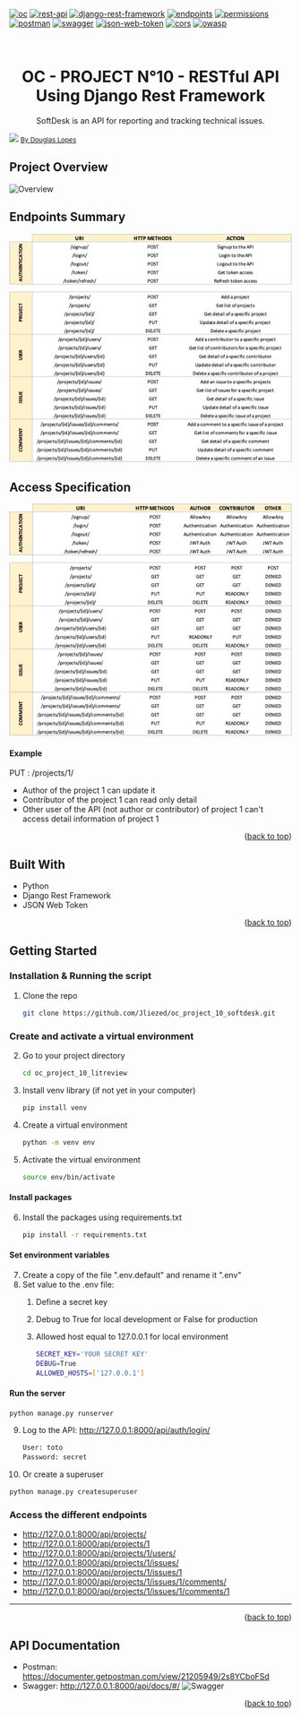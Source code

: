 <div id="top"></div>

<!-- PROJECT SHIELDS -->
<!--
*** I'm using markdown "reference style" links for readability.
*** Reference links are enclosed in brackets [ ] instead of parentheses ( ).
*** See the bottom of this document for the declaration of the reference variables
*** for contributors-url, forks-url, etc. This is an optional, concise syntax you may use.
*** https://www.markdownguide.org/basic-syntax/#reference-style-links
-->
[![oc][oc-project-shield]][oc-project-url]
[![rest-api][rest-api-shield]][rest-api-url]
[![django-rest-framework][django-rest-framework-shield]][django-rest-framework-url]
[![endpoints][endpoints-shield]][endpoints-url]
[![permissions][permissions-shield]][permissions-url]
[![postman][postman-shield]][postman-url]
[![swagger][swagger-shield]][swagger-url]
[![json-web-token][json-web-token-shield]][json-web-token-url]
[![cors][cors-shield]][cors-url]
[![owasp][owasp-shield]][owasp-url]


<!-- PROJECT LOGO -->
<br />
<div align="center">

<h1 align="center">OC - PROJECT N°10 - RESTful API Using Django Rest Framework</h1>

  <p align="center">
   SoftDesk is an API for reporting and tracking technical issues. 
    <br /></p>
</div>
<img src="https://images.unsplash.com/photo-1623282033815-40b05d96c903?ixlib=rb-4.0.3&ixid=MnwxMjA3fDB8MHxwaG90by1wYWdlfHx8fGVufDB8fHx8&auto=format&fit=crop&w=1470&q=80">
<a href="https://images.unsplash.com/photo-1623282033815-40b05d96c903?ixlib=rb-4.0.3&ixid=MnwxMjA3fDB8MHxwaG90by1wYWdlfHx8fGVufDB8fHx8&auto=format&fit=crop&w=1470&q=80"><small>By Douglas Lopes</small></a>




<!-- ABOUT THE PROJECT -->
## Project Overview
![Overview](static/assets/oc_project_10_drf.gif)

## Endpoints Summary
![Authentication](static/assets/oc_10_endpoints.jpg)

## Access Specification
![Access](static/assets/oc_project_10_access.jpg)
#### Example
PUT : /projects/1/
- Author of the project 1 can update it
- Contributor of the project 1 can read only detail
- Other user of the API (not author or contributor) of project 1 can't access detail information of project 1




<p align="right">(<a href="#top">back to top</a>)</p>



## Built With

* Python 
* Django Rest Framework
* JSON Web Token

<p align="right">(<a href="#top">back to top</a>)</p>



<!-- GETTING STARTED -->
## Getting Started

### Installation & Running the script

1. Clone the repo
   ```sh
   git clone https://github.com/Jliezed/oc_project_10_softdesk.git
   ```

### Create and activate a virtual environment
2. Go to your project directory
   ```sh
   cd oc_project_10_litreview
   ```
3. Install venv library (if not yet in your computer)
   ```sh
   pip install venv
   ```
4. Create a virtual environment
   ```sh
   python -m venv env
   ```
5. Activate the virtual environment
   ```sh
   source env/bin/activate
   ```
#### Install packages
6. Install the packages using requirements.txt
   ```sh
   pip install -r requirements.txt
   ```
#### Set environment variables
7. Create a copy of the file ".env.default" and rename it ".env"
8. Set value to the .env file:
   1. Define a secret key
   2. Debug to True for local development or False for production
   3. Allowed host equal to 127.0.0.1 for local environment

      ```sh
      SECRET_KEY='YOUR SECRET KEY'
      DEBUG=True
      ALLOWED_HOSTS=['127.0.0.1']
      ```

#### Run the server
   ```sh
   python manage.py runserver
   ```
9. Log to the API: http://127.0.0.1:8000/api/auth/login/
   ```sh
   User: toto
   Password: secret
   ```
10. Or create a superuser
   ```sh
   python manage.py createsuperuser
   ```

### Access the different endpoints
- http://127.0.0.1:8000/api/projects/
- http://127.0.0.1:8000/api/projects/1
- http://127.0.0.1:8000/api/projects/1/users/
- http://127.0.0.1:8000/api/projects/1/issues/
- http://127.0.0.1:8000/api/projects/1/issues/1
- http://127.0.0.1:8000/api/projects/1/issues/1/comments/
- http://127.0.0.1:8000/api/projects/1/issues/1/comments/1
---


<p align="right">(<a href="#top">back to top</a>)</p>


## API Documentation
- Postman: https://documenter.getpostman.com/view/21205949/2s8YCboFSd
- Swagger: http://127.0.0.1:8000/api/docs/#/
![Swagger](static/assets/oc_project_10_swagger.gif)



<p align="right">(<a href="#top">back to top</a>)</p>






<!-- MARKDOWN LINKS & IMAGES -->
<!-- https://www.markdownguide.org/basic-syntax/#reference-style-links -->
[oc-project-shield]: https://img.shields.io/badge/OPENCLASSROOMS-PROJECT-blueviolet?style=for-the-badge
[oc-project-url]: https://openclassrooms.com/fr/paths/518-developpeur-dapplication-python

[rest-api-shield]: https://img.shields.io/badge/-REST%20API-blue?style=for-the-badge
[rest-api-url]: https://en.wikipedia.org/wiki/Representational_state_transfer

[django-rest-framework-shield]: https://img.shields.io/badge/-Django%20Rest%20Framework-blue?style=for-the-badge
[django-rest-framework-url]: https://www.django-rest-framework.org/

[endpoints-shield]: https://img.shields.io/badge/-ENDPOINTS-blue?style=for-the-badge
[endpoints-url]: https://kinsta.com/knowledgebase/api-endpoint/

[postman-shield]: https://img.shields.io/badge/-POSTMAN-blue?style=for-the-badge
[postman-url]: https://www.postman.com/

[swagger-shield]: https://img.shields.io/badge/-SWAGGER-blue?style=for-the-badge
[swagger-url]: https://swagger.io/

[json-web-token-shield]: https://img.shields.io/badge/-JSON%20WEB%20TOKEN-blue?style=for-the-badge
[json-web-token-url]: https://jwt.io/

[cors-shield]: https://img.shields.io/badge/-CORS-blue?style=for-the-badge
[cors-url]: https://developer.mozilla.org/fr/docs/Web/HTTP/CORS

[owasp-shield]: https://img.shields.io/badge/-OWASP-blue?style=for-the-badge
[owasp-url]: https://owasp.org/www-project-top-ten/

[permissions-shield]: https://img.shields.io/badge/-PERMISSIONS-blue?style=for-the-badge
[permissions-url]: https://www.django-rest-framework.org/api-guide/permissions/